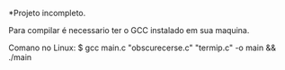 *Projeto incompleto.

Para compilar é necessario ter o GCC instalado em sua maquina.

Comano no Linux:
$ gcc main.c "obscurecerse.c" "termip.c" -o main && ./main

